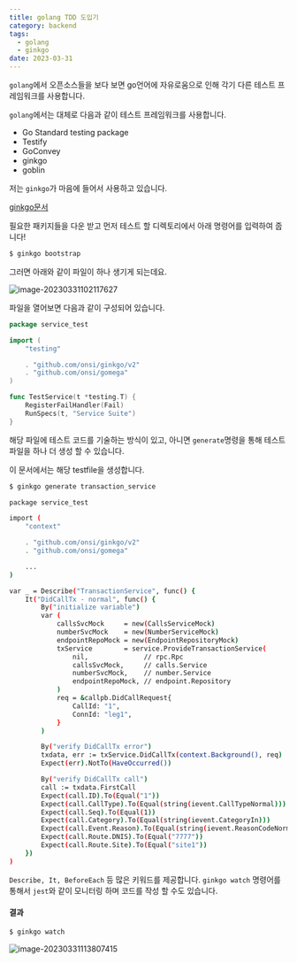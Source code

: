 ```yaml
---
title: golang TDD 도입기
category: backend
tags:
  - golang
  - ginkgo
date: 2023-03-31
---
```


`golang`에서 오픈소스들을 보다 보면 go언어에 자유로움으로 인해 각기 다른 테스트 프레임워크를 사용합니다.

`golang`에서는 대체로 다음과 같이 테스트 프레임워크를 사용합니다.

- Go Standard testing package
- Testify
- GoConvey
- ginkgo
- goblin

저는 `ginkgo`가 마음에 들어서 사용하고 있습니다.

[ginkgo문서](https://onsi.github.io/ginkgo/)

필요한 패키지들을 다운 받고 먼저 테스트 할 디렉토리에서 아래 명령어를 입력하여 줍니다!

```bash
$ ginkgo bootstrap
```

그러면 아래와 같이 파일이 하나 생기게 되는데요.

![image-20230331102117627](../../../assets/images/posts/2023-03-31-post-golang-test-framework/image-20230331102117627.png)

파일을 열어보면 다음과 같이 구성되어 있습니다.

```go
package service_test

import (
	"testing"

	. "github.com/onsi/ginkgo/v2"
	. "github.com/onsi/gomega"
)

func TestService(t *testing.T) {
	RegisterFailHandler(Fail)
	RunSpecs(t, "Service Suite")
}
```

해당 파일에 테스트 코드를 기술하는 방식이 있고, 아니면 `generate`명령을 통해 테스트 파일을 하나 더 생성 할 수 있습니다.

이 문서에서는 해당 testfile을 생성합니다.

```bash
$ ginkgo generate transaction_service
```

```bash
package service_test

import (
	"context"

	. "github.com/onsi/ginkgo/v2"
	. "github.com/onsi/gomega"

	...
)

var _ = Describe("TransactionService", func() {
	It("DidCallTx - normal", func() {
		By("initialize variable")
		var (
			callsSvcMock     = new(CallsServiceMock)
			numberSvcMock    = new(NumberServiceMock)
			endpointRepoMock = new(EndpointRepositoryMock)
			txService        = service.ProvideTransactionService(
				nil,              // rpc.Rpc
				callsSvcMock,     // calls.Service
				numberSvcMock,    // number.Service
				endpointRepoMock, // endpoint.Repository
			)
			req = &callpb.DidCallRequest{
				CallId: "1",
				ConnId: "leg1",
			}
		)

		By("verify DidCallTx error")
		txdata, err := txService.DidCallTx(context.Background(), req)
		Expect(err).NotTo(HaveOccurred())

		By("verify DidCallTx call")
		call := txdata.FirstCall
		Expect(call.ID).To(Equal("1"))
		Expect(call.CallType).To(Equal(string(ievent.CallTypeNormal)))
		Expect(call.Seq).To(Equal(1))
		Expect(call.Category).To(Equal(string(ievent.CategoryIn)))
		Expect(call.Event.Reason).To(Equal(string(ievent.ReasonCodeNormal)))
		Expect(call.Route.DNIS).To(Equal("7777"))
		Expect(call.Route.Site).To(Equal("site1"))
	})
)
```

`Describe, It, BeforeEach` 등 많은 키워드를 제공합니다. `ginkgo watch` 명령어를 통해서 `jest`와 같이 모니터링 하며 코드를 작성 할 수도 있습니다.

#### 결과

```bash
$ ginkgo watch
```

![image-20230331113807415](../../../assets/images/posts/2023-03-31-post-golang-test-framework/image-20230331113807415.png)
